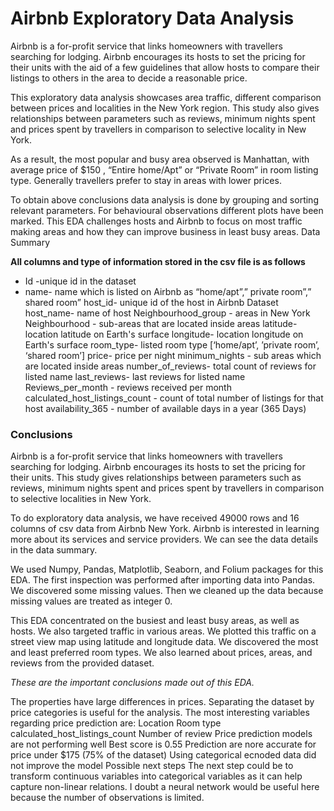 # Airbnb Exploratory Data Analysis 

Airbnb is a for-profit service that links homeowners with travellers searching for lodging. Airbnb encourages its hosts to set the pricing for their units with the aid of a few guidelines that allow hosts to compare their listings to others in the area to decide a reasonable price.

This exploratory data analysis showcases area traffic, different comparison between prices and localities in the New York region. This study also gives relationships between parameters such as reviews, minimum nights spent and prices spent by travellers in comparison to selective locality in New York.

As a result, the most popular and busy area observed is Manhattan, with average price of $150 , “Entire home/Apt” or “Private Room” in room listing type. Generally travellers prefer to stay in areas with lower prices.

To obtain above conclusions data analysis is done by grouping and sorting relevant parameters. For behavioural observations different plots have been marked. This EDA challenges hosts and Airbnb to focus on most traffic making areas and how they can improve business in least busy areas.
Data Summary

__All columns and type of information stored in the csv file is as follows__

* Id -unique id in the dataset
* name- name which is listed on Airbnb as “home/apt”,” private room”,” shared room”
host_id- unique id of the host in Airbnb Dataset
host_name- name of host
Neighbourhood_group - areas in New York
Neighbourhood - sub-areas that are located inside areas
latitude- location latitude on Earth's surface
longitude- location longitude on Earth's surface
room_type- listed room type [‘home/apt’, ’private room’, ‘shared room’]
price- price per night
minimum_nights - sub areas which are located inside areas
number_of_reviews- total count of reviews for listed name
last_reviews- last reviews for listed name
Reviews_per_month - reviews received per month
calculated_host_listings_count - count of total number of listings for that host
availability_365 - number of available days in a year (365 Days) 

### Conclusions

Airbnb is a for-profit service that links homeowners with travellers searching for lodging. Airbnb encourages its hosts to set the pricing for their units. This study gives relationships between parameters such as reviews, minimum nights spent and prices spent by travellers in comparison to selective localities in New York.

To do exploratory data analysis, we have received 49000 rows and 16 columns of csv data from Airbnb New York. Airbnb is interested in learning more about its services and service providers. We can see the data details in the data summary.

We used Numpy, Pandas, Matplotlib, Seaborn, and Folium packages for this EDA. The first inspection was performed after importing data into Pandas. We discovered some missing values. Then we cleaned up the data because missing values are treated as integer 0.

This EDA concentrated on the busiest and least busy areas, as well as hosts. We also targeted traffic in various areas. We plotted this traffic on a street view map using latitude and longitude data. We discovered the most and least preferred room types. We also learned about prices, areas, and reviews from the provided dataset.

_These are the important conclusions made out of this EDA._

The properties have large differences in prices.
Separating the dataset by price categories is useful for the analysis.
The most interesting variables regarding price prediction are:
Location
Room type
calculated_host_listings_count
Number of review
Price prediction models are not performing well
Best score is 0.55
Prediction are nore accurate for price under $175 (75% of the dataset)
Using categorical ecnoded data did not improve the model
Possible next steps
The next step could be to transform continuous variables into categorical variables as it can help capture non-linear relations.
I doubt a neural network would be useful here because the number of observations is limited.

